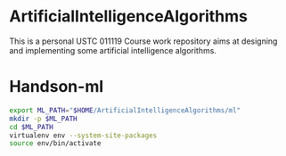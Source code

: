 # ArtificialIntelligenceAlgorithms
This is a personal USTC 011119 Course work repository aims at designing and implementing some artificial intelligence algorithms.

# Handson-ml

```bash
export ML_PATH="$HOME/ArtificialIntelligenceAlgorithms/ml"  
mkdir -p $ML_PATH
cd $ML_PATH
virtualenv env --system-site-packages
source env/bin/activate
```

